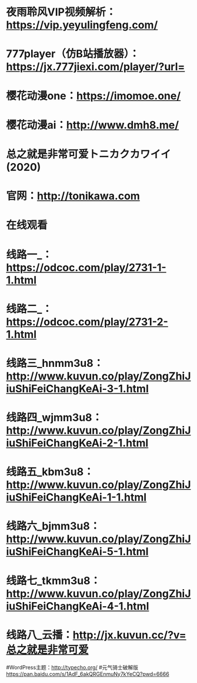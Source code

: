 # 夜雨聆风VIP视频解析：https://vip.yeyulingfeng.com/
# 777player（仿B站播放器）：https://jx.777jiexi.com/player/?url=
# 樱花动漫one：https://imomoe.one/
# 樱花动漫ai：http://www.dmh8.me/
# 总之就是非常可爱トニカクカワイイ(2020)
# 官网：http://tonikawa.com
# 在线观看
# 线路一_：https://odcoc.com/play/2731-1-1.html
# 线路二_：https://odcoc.com/play/2731-2-1.html
# 线路三_hnmm3u8：http://www.kuvun.co/play/ZongZhiJiuShiFeiChangKeAi-3-1.html
# 线路四_wjmm3u8：http://www.kuvun.co/play/ZongZhiJiuShiFeiChangKeAi-2-1.html
# 线路五_kbm3u8：http://www.kuvun.co/play/ZongZhiJiuShiFeiChangKeAi-1-1.html
# 线路六_bjmm3u8：http://www.kuvun.co/play/ZongZhiJiuShiFeiChangKeAi-5-1.html
# 线路七_tkmm3u8：http://www.kuvun.co/play/ZongZhiJiuShiFeiChangKeAi-4-1.html
# 线路八_云播：http://jx.kuvun.cc/?v=总之就是非常可爱
#WordPress主题：http://typecho.org/
#元气骑士破解版 https://pan.baidu.com/s/1AdF_6akQRGEnmuNy7kYeCQ?pwd=6666
#
#
#
#
#
#
#
#
#
#
#
#
#
#
#
#
#
#
#
#
#
#
#
#
#
#
#
#
#
#
#
#
#
#
#
<script async src="https://www.googletagmanager.com/gtag/js?id=UA-190316399-3"></script> <script> window.dataLayer = window.dataLayer || []; function gtag(){dataLayer.push(arguments);} gtag('js', new Date()); gtag('config', 'UA-190316399-3'); </script>